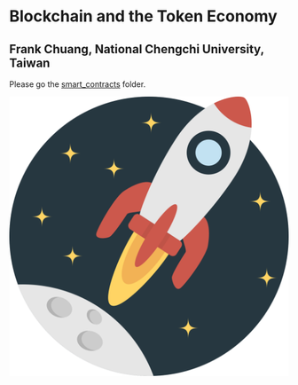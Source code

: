 # Blockchain and the Token Economy
## Frank Chuang, National Chengchi University, Taiwan

Please go the [smart_contracts](/smart_contracts) folder.

![image](/smart_contracts/img/rocket-ship-svgrepo-com.svg)

